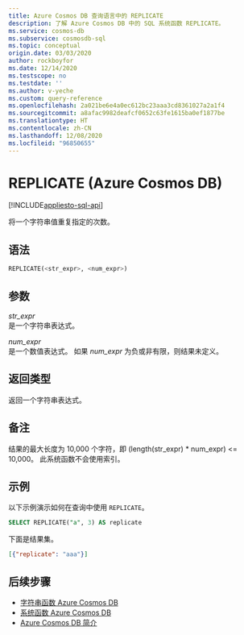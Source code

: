 ```yaml
---
title: Azure Cosmos DB 查询语言中的 REPLICATE
description: 了解 Azure Cosmos DB 中的 SQL 系统函数 REPLICATE。
ms.service: cosmos-db
ms.subservice: cosmosdb-sql
ms.topic: conceptual
origin.date: 03/03/2020
author: rockboyfor
ms.date: 12/14/2020
ms.testscope: no
ms.testdate: ''
ms.author: v-yeche
ms.custom: query-reference
ms.openlocfilehash: 2a021be6e4a0ec612bc23aaa3cd8361027a2a1f4
ms.sourcegitcommit: a8afac9982deafcf0652c63fe1615ba0ef1877be
ms.translationtype: HT
ms.contentlocale: zh-CN
ms.lasthandoff: 12/08/2020
ms.locfileid: "96850655"
---
```

# <a name="replicate-azure-cosmos-db"></a>REPLICATE (Azure Cosmos DB)
[!INCLUDE[appliesto-sql-api](includes/appliesto-sql-api.md)]

 将一个字符串值重复指定的次数。

## <a name="syntax"></a>语法

```sql
REPLICATE(<str_expr>, <num_expr>)
```  

## <a name="arguments"></a>参数

*str_expr*  
  是一个字符串表达式。

*num_expr*  
  是一个数值表达式。 如果 *num_expr* 为负或非有限，则结果未定义。

## <a name="return-types"></a>返回类型

  返回一个字符串表达式。

## <a name="remarks"></a>备注

  结果的最大长度为 10,000 个字符，即 (length(str_expr) * num_expr) <= 10,000。 此系统函数不会使用索引。

## <a name="examples"></a>示例

以下示例演示如何在查询中使用 `REPLICATE`。

```sql
SELECT REPLICATE("a", 3) AS replicate
```  

下面是结果集。

```json
[{"replicate": "aaa"}]
```  

## <a name="next-steps"></a>后续步骤

- [字符串函数 Azure Cosmos DB](sql-query-string-functions.md)
- [系统函数 Azure Cosmos DB](sql-query-system-functions.md)
- [Azure Cosmos DB 简介](introduction.md)

<!-- Update_Description: update meta properties, wording update, update link -->